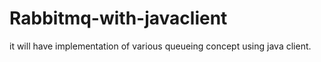 # Rabbitmq-with-javaclient
it will have implementation of various queueing concept using java client.
